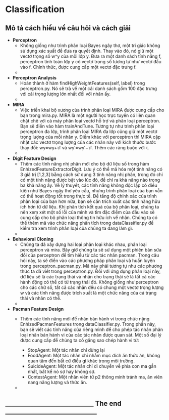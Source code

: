 # Classification
## Mô tả cách hiểu về câu hỏi và cách giải

- **Perceptron**
  - Không giống như trình phân loại Bayes ngây thơ, một tri giác không sử dụng xác suất để đưa ra quyết định. Thay vào đó, nó giữ một vectơ trọng số w^y của mỗi lớp y. Đưa ra một danh sách tính năng f, perceptron tính toán lớp y có vectơ trọng số tương tự như vectơ đầu vào f. Chính thức, được cung cấp một vectơ đặc trưng f.
  - 
- **Perceptron Analysis**
  - Hoàn thành ở hàm findHighWeightFeatures(self, label) trong perceptron.py. Nó sẽ trả về một cái danh sách gồm 100 đặc trưng với cái trọng lượng lớn nhất đối với nhãn ấy. 
  -
- **MIRA**
  - Việc triển khai bộ xương của trình phân loại MIRA được cung cấp cho bạn trong mira.py. MIRA là một người học trực tuyến có liên quan chặt chẽ với cả máy phân loại vectơ hỗ trợ và phân loại perceptron. Bạn sẽ điền vào hàm trainAndTune. Tương tự như trình phân loại perceptron đa lớp, trình phân loại MIRA đa lớp cũng giữ một vectơ trọng lượng của mỗi nhãn y. Điểm khác với perceptron thì MIRA cập nhật các vectơ trọng lượng của các nhãn này với kích thước bước thay đổi: wy=wy+τf và wy′=wy′−τf. Thêm các ràng buộc với τ.
  -
- **Digit Feature Design**
  - Thêm các tính năng nhị phân mới cho bộ dữ liệu số trong hàm EnhizedFeatureExtractorDigit. Lưu ý có thể mã hóa một tính năng có 3 giá trị [1,2,3] bằng cách sử dụng 3 tính năng nhị phân, trong đó chỉ có một tính năng được bật vào lúc đó, để chỉ ra khả năng nào trong ba khả năng ấy. Về lý thuyết, các tính năng không độc lập có điều kiện như Bayes ngây thơ yêu cầu, nhưng trình phân loại của bạn vẫn có thể hoạt động tốt trong thực tế. Để tăng độ chính xác của trình phân loại của bạn hơn nữa, bạn sẽ cần trích xuất các tính năng hữu ích hơn từ dữ liệu. Khi phân tích kết quả của bộ phân loại, chúng ta nên xem xét một số lỗi của mình và tìm đặc điểm của đầu vào sẽ cung cấp cho bộ phân loại thông tin hữu ích về nhãn. Chúng ta có thể thêm mã vào chức năng phân tích trong dataClassifier.py để kiểm tra xem trình phân loại của chúng ta đang làm gì.
  -
- **Behavioral Cloning**
  - Chúng ta đã xây dựng hai loại phân loại khác nhau, phân loại perceptron và mira. Bây giờ chúng ta sẽ sử dụng một phiên bản sửa đổi của perceptron để tìm hiểu từ các tác nhân pacman. Trong câu hỏi này, ta sẽ điền vào các phương pháp phân loại và huấn luyện trong perceptron_pacman.py. Mã này phải tương tự như các phương thức ta đã viết trong perceptron.py. Đối với ứng dụng phân loại này, dữ liệu sẽ là các trạng thái và nhãn cho trạng thái sẽ là tất cả các hành động có thể có từ trạng thái đó. Không giống như perceptron cho các chữ số, tất cả các nhãn đều có chung một vectơ trọng lượng w và các tính năng được trích xuất là một chức năng của cả trạng thái và nhãn có thể.
  - 
- **Pacman Feature Design**
  - Thêm các tính năng mới để nhân bản hành vi trong chức năng EnhizedPacmanFeatures trong dataClassifier.py. Trong phần này, bạn sẽ viết các tính năng của riêng mình để cho phép tác nhân phân loại nhân bản hành vi của các tác nhân được quan sát. Một số đại lý được cung cấp để chúng ta cố gắng sao chép hành vi từ:

    - StopAgent: Một tác nhân chỉ dừng lại
    - FoodAgent: Một tác nhân chỉ nhằm mục đích ăn thức ăn, không quan tâm đến bất cứ điều gì khác trong môi trường.
    - SuicideAgent: Một tác nhân chỉ di chuyển về phía con ma gần nhất, bất kể nó sợ hay không sợ.
    - ContestAgent: Một nhân viên từ p2 thông minh tránh ma, ăn viên nang năng lượng và thức ăn.
  - 
  
## ____________________________ The end _____________________________
  
